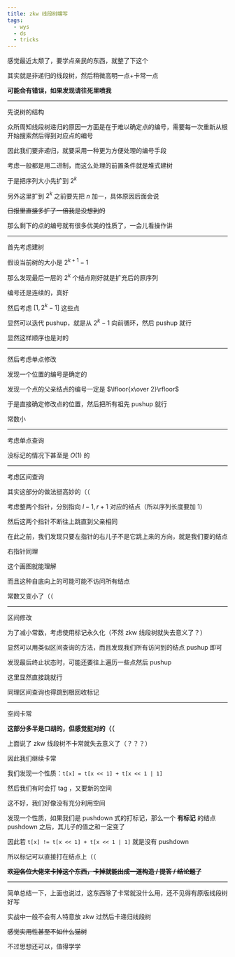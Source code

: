 ```yaml
---
title: zkw 线段树瞎写
tags:
  - wys
  - ds
  - tricks
---
```


感觉最近太颓了，要学点亲民的东西，就整了下这个

其实就是非递归的线段树，然后稍微高明一点+卡常一点

**可能会有错误，如果发现请往死里喷我**

***

先说树的结构

众所周知线段树递归的原因一方面是在于难以确定点的编号，需要每一次重新从根开始搜索然后得到对应点的编号

因此我们要非递归，就要采用一种更为方便处理的编号手段

考虑一般都是用二进制，而这么处理的前置条件就是堆式建树

于是把序列大小先扩到 $2^k$

另外这里扩到 $2^k$ 之前要先把 $n$ 加一，具体原因后面会说

~~日报里直接多扩了一倍我是没想到的~~

那么剩下的点的编号就有很多优美的性质了，一会儿看操作讲

***

首先考虑建树

假设当前树的大小是 $2^{k+1}-1$ 

那么发现最后一层的 $2^k$ 个结点刚好就是扩充后的原序列

编号还是连续的，真好

然后考虑 $[1, 2^{k}-1]$ 这些点

显然可以迭代 pushup，就是从 $2^k-1$ 向前循环，然后 pushup 就行

显然这样顺序也是对的

***

然后考虑单点修改

发现一个位置的编号是确定的

发现一个点的父亲结点的编号一定是 $\lfloor{x\over 2}\rfloor$

于是直接确定修改点的位置，然后把所有祖先 pushup 就行

常数小

***

考虑单点查询

没标记的情况下甚至是 $O(1)$ 的

***

考虑区间查询

其实这部分的做法挺高妙的（（

考虑整两个指针，分别指向 $l - 1,r + 1$ 对应的结点（所以序列长度要加 1）

然后这两个指针不断往上跳直到父亲相同

在此之前，我们发现只要左指针的右儿子不是它跳上来的方向，就是我们要的结点

右指针同理

这个画图就能理解

而且这种自底向上的可能可能不访问所有结点

常数又变小了（（

***

区间修改

为了减小常数，考虑使用标记永久化（不然 zkw 线段树就失去意义了？）

显然可以用类似区间查询的方法，而且发现我们所有访问到的结点 pushup 即可

发现最后终止状态时，可能还要往上遍历一些点然后 pushup

这里显然直接跳就行

同理区间查询也得跳到根回收标记

***

空间卡常

**这部分多半是口胡的，但感觉挺对的（（**

上面说了 zkw 线段树不卡常就失去意义了（？？？）

因此我们继续卡常

我们发现一个性质：`t[x] = t[x << 1] + t[x << 1 | 1]`

然后我们有时会打 tag ，又要新的空间

这不好，我们好像没有充分利用空间

发现一个性质，如果我们是 pushdown 式的打标记，那么一个 **有标记** 的结点 pushdown 之后，其儿子的值之和一定变了

因此若 `t[x] != t[x << 1] + t[x << 1 | 1]` 就是没有 pushdown

所以标记可以直接打在结点上（（

~~**欢迎各位大佬来卡掉这个东西，卡掉就能出成一道构造 / 提答 / 结论题了**~~

***

简单总结一下，上面也说过，这东西除了卡常就没什么用，还不见得有原版线段树好写

实战中一般不会有人特意放 zkw 过然后卡递归线段树

~~感觉实用性甚至不如什么猫树~~

不过思想还可以，值得学学

